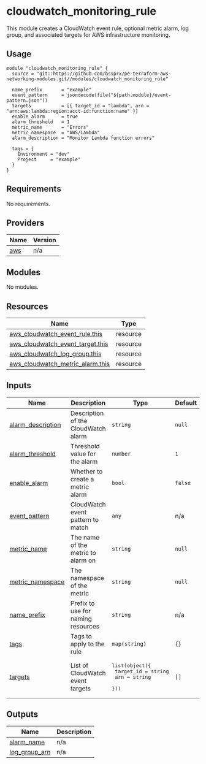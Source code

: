 # cloudwatch_monitoring_rule

This module creates a CloudWatch event rule, optional metric alarm, log group, and associated targets for AWS infrastructure monitoring.

## Usage

```hcl
module "cloudwatch_monitoring_rule" {
  source = "git::https://github.com/bssprx/pe-terraform-aws-networking-modules.git//modules/cloudwatch_monitoring_rule"

  name_prefix       = "example"
  event_pattern     = jsondecode(file("${path.module}/event-pattern.json"))
  targets           = [{ target_id = "lambda", arn = "arn:aws:lambda:region:acct-id:function:name" }]
  enable_alarm      = true
  alarm_threshold   = 1
  metric_name       = "Errors"
  metric_namespace  = "AWS/Lambda"
  alarm_description = "Monitor Lambda function errors"

  tags = {
    Environment = "dev"
    Project     = "example"
  }
}
```

<!-- BEGIN_TF_DOCS -->

## Requirements

No requirements.

## Providers

| Name | Version |
|------|---------|
| <a name="provider_aws"></a> [aws](#provider\_aws) | n/a |

## Modules

No modules.

## Resources

| Name | Type |
|------|------|
| [aws_cloudwatch_event_rule.this](https://registry.terraform.io/providers/hashicorp/aws/latest/docs/resources/cloudwatch_event_rule) | resource |
| [aws_cloudwatch_event_target.this](https://registry.terraform.io/providers/hashicorp/aws/latest/docs/resources/cloudwatch_event_target) | resource |
| [aws_cloudwatch_log_group.this](https://registry.terraform.io/providers/hashicorp/aws/latest/docs/resources/cloudwatch_log_group) | resource |
| [aws_cloudwatch_metric_alarm.this](https://registry.terraform.io/providers/hashicorp/aws/latest/docs/resources/cloudwatch_metric_alarm) | resource |

## Inputs

| Name | Description | Type | Default | Required |
|------|-------------|------|---------|:--------:|
| <a name="input_alarm_description"></a> [alarm\_description](#input\_alarm\_description) | Description of the CloudWatch alarm | `string` | `null` | no |
| <a name="input_alarm_threshold"></a> [alarm\_threshold](#input\_alarm\_threshold) | Threshold value for the alarm | `number` | `1` | no |
| <a name="input_enable_alarm"></a> [enable\_alarm](#input\_enable\_alarm) | Whether to create a metric alarm | `bool` | `false` | no |
| <a name="input_event_pattern"></a> [event\_pattern](#input\_event\_pattern) | CloudWatch event pattern to match | `any` | n/a | yes |
| <a name="input_metric_name"></a> [metric\_name](#input\_metric\_name) | The name of the metric to alarm on | `string` | `null` | no |
| <a name="input_metric_namespace"></a> [metric\_namespace](#input\_metric\_namespace) | The namespace of the metric | `string` | `null` | no |
| <a name="input_name_prefix"></a> [name\_prefix](#input\_name\_prefix) | Prefix to use for naming resources | `string` | n/a | yes |
| <a name="input_tags"></a> [tags](#input\_tags) | Tags to apply to the rule | `map(string)` | `{}` | no |
| <a name="input_targets"></a> [targets](#input\_targets) | List of CloudWatch event targets | <pre>list(object({<br/>    target_id = string<br/>    arn       = string<br/>  }))</pre> | `[]` | no |

## Outputs

| Name | Description |
|------|-------------|
| <a name="output_alarm_name"></a> [alarm\_name](#output\_alarm\_name) | n/a |
| <a name="output_log_group_arn"></a> [log\_group\_arn](#output\_log\_group\_arn) | n/a |

</table>

<!-- END_TF_DOCS -->